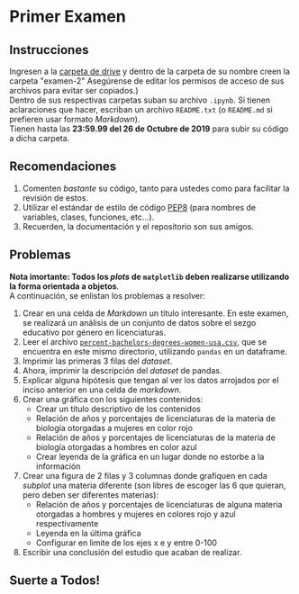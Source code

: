 # Primer Examen 
## Instrucciones
Ingresen a la [carpeta de drive](https://drive.google.com/drive/folders/1G3lkuQIdK6g_Ut3DEqa0oj1FO8oTwAL7?usp=sharing) y dentro de la carpeta de su nombre creen la carpeta "examen-2"
Asegúrense de editar los permisos de acceso de sus archivos para
evitar ser copiados.)  
Dentro de sus respectivas carpetas suban su archivo `.ipynb`. Si
tienen aclaraciones que hacer, escriban un archivo `README.txt` (o `README.md` si 
prefieren usar formato _Markdown_).  
Tienen hasta las **23:59.99 del 26 de Octubre de 2019** para subir su código a dicha 
carpeta. 
## Recomendaciones
1. Comenten _bastante_ su código, tanto para ustedes como para facilitar la revisión de
estos.
2. Utilizar el estándar de estilo de código [PEP8](https://alexanderae.com/pep8-guia-de-estilo-para-python.html) (para nombres de variables, clases, funciones, etc...).
3. Recuerden, la documentación y el repositorio son sus amigos.
## Problemas
**Nota imortante: Todos los _plots_ de `matplotlib` deben realizarse utilizando la forma orientada a objetos**.  
A continuación, se enlistan los problemas a resolver:

1. Crear en una celda de _Markdown_ un título interesante. En este examen, se realizará un análisis de un conjunto de datos sobre el sezgo educativo por género en licenciaturas.
2. Leer el archivo [`percent-bachelors-degrees-women-usa.csv`](percent-bachelors-degrees-women-usa.csv), que se encuentra en este mismo directorio, utilizando `pandas` en un dataframe.
3. Imprimir las primeras 3 filas del _dataset_.
4. Ahora, imprimir la descripción del _dataset_ de pandas.
5. Explicar alguna hipótesis que tengan al ver los datos arrojados por el inciso anterior en una celda de _markdown_.
6. Crear una gráfica con los siguientes contenidos:
    - Crear un título descriptivo de los contenidos
    - Relación de años y porcentajes de licenciaturas de la materia de biología otorgadas a mujeres en color rojo
    - Relación de años y porcentajes de licenciaturas de la materia de biología otorgadas a hombres en color azul
    - Crear leyenda de la gráfica en un lugar donde no estorbe a la información
7. Crear una figura de 2 filas y 3 columnas donde grafiquen en cada _subplot_ una materia diferente (son libres de escoger las 6 que quieran, pero deben ser diferentes materias):
    - Relación de años y porcentajes de licenciaturas de alguna materia otorgadas a hombres y mujeres en colores rojo y azul respectivamente
    - Leyenda en la última gráfica
    - Configurar en limite de los ejes x e y entre 0-100
8. Escribir una conclusión del estudio que acaban de realizar.

## Suerte a Todos!